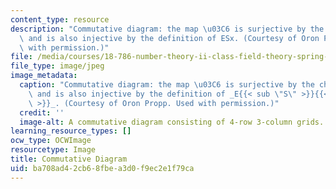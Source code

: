 ```yaml
---
content_type: resource
description: "Commutative diagram: the map \u03C6 is surjective by the choice of S\
  \ and is also injective by the definition of ESx. (Courtesy of Oron Propp. Used\
  \ with permission.)"
file: /media/courses/18-786-number-theory-ii-class-field-theory-spring-2016/ba708ad42cb68fbea3d0f9ec2e1f79ca_18-786s16.jpg
file_type: image/jpeg
image_metadata:
  caption: "Commutative diagram: the map \u03C6 is surjective by the choice of _S_\
    \ and is also injective by the definition of _E{{< sub \"S\" >}}{{< sup \"x\"\
    \ >}}_. (Courtesy of Oron Propp. Used with permission.)"
  credit: ''
  image-alt: A commutative diagram consisting of 4-row 3-column grids.
learning_resource_types: []
ocw_type: OCWImage
resourcetype: Image
title: Commutative Diagram
uid: ba708ad4-2cb6-8fbe-a3d0-f9ec2e1f79ca
---
```

